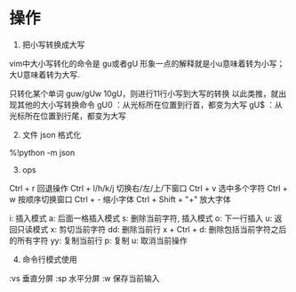# 操作

1. 把小写转换成大写

vim中大小写转化的命令是
gu或者gU
形象一点的解释就是小u意味着转为小写；大U意味着转为大写.

只转化某个单词   guw/gUw
10gU，则进行11行小写到大写的转换
以此类推，就出现其他的大小写转换命令
gU0        ：从光标所在位置到行首，都变为大写
gU$        ：从光标所在位置到行尾，都变为大写

2. 文件 json 格式化

%!python -m json

3. ops

Ctrl + r 回退操作
Ctrl + l/h/k/j 切换右/左/上/下窗口
Ctrl + v 选中多个字符
Ctrl + w 按顺序切换窗口
Ctrl + - 缩小字体
Ctrl + Shift + "+" 放大字体

i: 插入模式
a: 后面一格插入模式
s: 删除当前字符, 插入模式
o: 下一行插入
u: 返回只读模式
x: 剪切当前字符
dd: 删除当前行
x + Ctrl + d: 删除包括当前字符之后的所有字符
yy: 复制当前行
p: 复制
u: 取消当前操作

4. 命令行模式使用

:vs 垂直分屏
:sp 水平分屏
:w 保存当前输入
